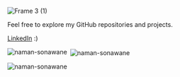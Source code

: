 ![Frame 3 (1)](https://github.com/user-attachments/assets/ea39d8b8-7d5a-406f-8e07-084c1fc8574c)

Feel free to explore my GitHub repositories and projects.
<p><a href="https://www.linkedin.com/in/naman-sonawane/">LinkedIn</a> :)</p>

<p><img align="left" src="https://github-readme-stats.vercel.app/api/top-langs?username=naman-sonawane&show_icons=true&locale=en&layout=compact&theme=gotham" alt="naman-sonawane" /></p>
<p>&nbsp;<img align="center" src="https://github-readme-stats.vercel.app/api?username=naman-sonawane&show_icons=true&locale=en&theme=gotham" alt="naman-sonawane" /></p>
<p><img align="center" src="https://github-readme-streak-stats.herokuapp.com/?user=naman-sonawane&theme=gotham" alt="naman-sonawane" /></p>
